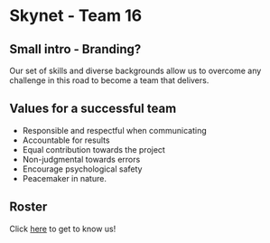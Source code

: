 # Skynet - Team 16

## Small intro - Branding?
Our set of skills and diverse backgrounds allow us to overcome any challenge in this road to become a team that delivers.

## Values for a successful team
-  Responsible and respectful when communicating 
-  Accountable for results
-  Equal contribution towards the project
-  Non-judgmental towards errors 
-  Encourage psychological safety
-  Peacemaker in nature. 

## Roster
Click [here](https://melinucsd.github.io/cse110-team16-tmpwebsite/About) to get to know us!